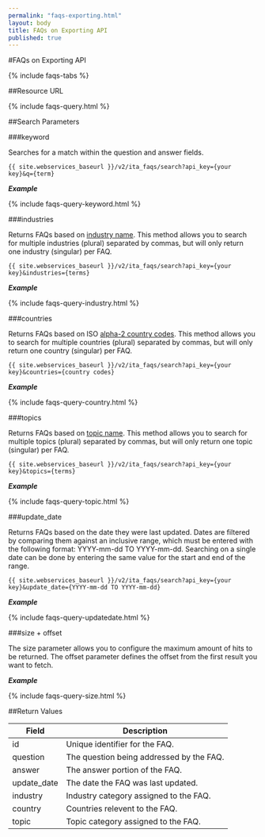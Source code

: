 ```yaml
---
permalink: "faqs-exporting.html"
layout: body
title: FAQs on Exporting API
published: true
---
```


#FAQs on Exporting API

{% include faqs-tabs %}

##Resource URL

{% include faqs-query.html %}

##Search Parameters

###keyword

Searches for a match within the question and answer fields.

    {{ site.webservices_baseurl }}/v2/ita_faqs/search?api_key={your key}&q={term}

**_Example_**

{% include faqs-query-keyword.html %}

###industries

Returns FAQs based on [industry name](industry-list-faqs.html).  This method allows you to search for multiple industries (plural) separated by commas, but will only return one industry (singular) per FAQ.

    {{ site.webservices_baseurl }}/v2/ita_faqs/search?api_key={your key}&industries={terms}

**_Example_**

{% include faqs-query-industry.html %}

###countries

Returns FAQs based on ISO [alpha-2 country codes](http://www.iso.org/iso/home/standards/country_codes/country_names_and_code_elements.htm).  This method allows you to search for multiple countries (plural) separated by commas, but will only return one country (singular) per FAQ.

    {{ site.webservices_baseurl }}/v2/ita_faqs/search?api_key={your key}&countries={country codes}

**_Example_**

{% include faqs-query-country.html %}

###topics

Returns FAQs based on [topic name](topic-list-faqs.html).  This method allows you to search for multiple topics (plural) separated by commas, but will only return one topic (singular) per FAQ.

    {{ site.webservices_baseurl }}/v2/ita_faqs/search?api_key={your key}&topics={terms}

**_Example_**

{% include faqs-query-topic.html %}

###update_date

Returns FAQs based on the date they were last updated.  Dates are filtered by comparing them against an inclusive range, which must be entered with the following format:  YYYY-mm-dd TO YYYY-mm-dd.  Searching on a single date can be done by entering the same value for the start and end of the range.

    {{ site.webservices_baseurl }}/v2/ita_faqs/search?api_key={your key}&update_date={YYYY-mm-dd TO YYYY-mm-dd}

**_Example_**

{% include faqs-query-updatedate.html %}

###size + offset

The size parameter allows you to configure the maximum amount of hits to be returned. The offset parameter defines the offset from the first result you want to fetch.

**_Example_**

{% include faqs-query-size.html %}

##Return Values

| Field              | Description                             |
| ------------------ | --------------------------------------- |
| id                 | Unique identifier for the FAQ.             |
| question         	 | The question being addressed by the FAQ.|
| answer             | The answer portion of the FAQ.  |
| update_date        | The date the FAQ was last updated.  |
| industry           | Industry category assigned to the FAQ. |
| country            | Countries relevent to the FAQ.          |
| topic              | Topic category assigned to the FAQ.      |
